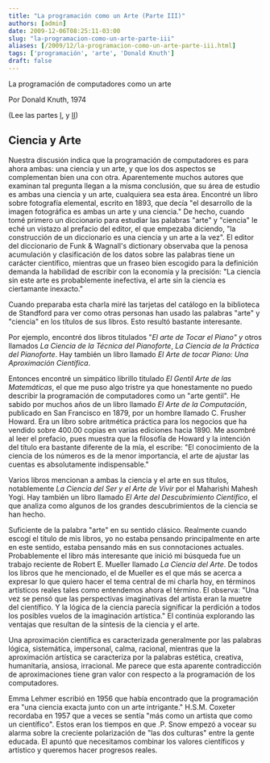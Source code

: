 ```yaml
---
title: "La programación como un Arte (Parte III)"
authors: [admin]
date: 2009-12-06T08:25:11-03:00
slug: "la-programacion-como-un-arte-parte-iii"
aliases: [/2009/12/la-programacion-como-un-arte-parte-iii.html]
tags: ['programación', 'arte', 'Donald Knuth']
draft: false
---
```

 
La programación de computadores como un arte

Por Donald Knuth, 1974

(Lee las partes [I](/2009/12/la-programacion-como-un-arte-parte-i.html),
y [II](/2009/12/la-programacion-como-un-arte-parte-ii.html))

## **Ciencia y Arte**

Nuestra discusión indica que la programación de computadores es para
ahora ambas: una ciencia y un arte, y que los dos aspectos se
complementan bien una con otra. Aparentemente muchos autores que
examinan tal pregunta llegan a la misma conclusión, que su área de
estudio es ambas una ciencia y un arte, cualquiera sea esta área.
Encontré un libro sobre fotografía elemental, escrito en 1893, que decía
"el desarrollo de la imagen fotográfica es ambas un arte y una
ciencia." De hecho, cuando tomé primero un diccionario para estudiar
las palabras "arte" y "ciencia" le eché un vistazo al prefacio del
editor, el que empezaba diciendo, "la construcción de un diccionario es
una ciencia y un arte a la vez". El editor del diccionario de Funk &
Wagnall\'s dictionary observaba que la penosa acumulación y
clasificación de los datos sobre las palabras tiene un carácter
científico, mientras que un fraseo bien escogido para la definición
demanda la habilidad de escribir con la economía y la precisión: "La
ciencia sin este arte es probablemente inefectiva, el arte sin la
ciencia es ciertamante inexacto."

Cuando preparaba esta charla miré las tarjetas del catálogo en la
biblioteca de Standford para ver como otras personas han usado las
palabras "arte" y "ciencia" en los títulos de sus libros. Esto
resultó bastante interesante.

Por ejemplo, encontré dos libros titulados "*El arte de Tocar el
Piano" y* otros llamados *La Ciencia de la Técnica del Pianoforte*, *La
Ciencia de la Práctica del Pianoforte*. Hay también un libro llamado *El
Arte de tocar Piano: Una Aproximación Científica*.

Entonces encontré un simpático librillo titulado *El Gentil Arte de las
Matemáticas*, el que me puso algo tristre ya que honestamente no puedo
describir la programación de computadores como un "arte gentil". He
sabido por muchos años de un libro llamado *El Arte de la Computación*,
publicado en San Francisco en 1879, por un hombre llamado C. Frusher
Howard. Era un libro sobre aritmética práctica para los negocios que ha
vendido sobre 400.00 copias en varias ediciones hacia 1890. Me asombré
al leer el prefacio, pues muestra que la filosofía de Howard y la
intención del título era bastante diferente de la mía, el escribe: "El
conocimiento de la ciencia de los números es de la menor importancia, el
arte de ajustar las cuentas es absolutamente indispensable."

Varios libros mencionan a ambas la ciencia y el arte en sus títulos,
notablemente *La Ciencia del Ser y el Arte de Vivir* por el Maharishi
Mahesh Yogi. Hay también un libro llamado *El Arte del Descubrimiento
Científico*, el que analiza como algunos de los grandes descubrimientos
de la ciencia se han hecho.

Suficiente de la palabra "arte" en su sentido clásico. Realmente
cuando escogí el título de mis libros, yo no estaba pensando
principalmente en arte en este sentido, estaba pensando más en sus
connotaciones actuales. Probablemente el libro más interesante que
inició mi búsqueda fue un trabajo reciente de Robert E. Mueller llamado
*La Ciencia del Arte*. De todos los libros que he mencionado, el de
Mueller es el que más se acerca a expresar lo que quiero hacer el tema
central de mi charla hoy, en términos artísticos reales tales como
entendemos ahora el término. El observa: "Una vez se pensó que las
perspectivas imaginativas del artista eran la muetre del científico. Y
la lógica de la ciencia parecía significar la perdición a todos los
posibles vuelos de la imaginación artística." El continúa explorando
las ventajas que resultan de la síntesis de la ciencia y el arte.

Una aproximación científica es caracterizada generalmente por las
palabras lógica, sistemática, impersonal, calma, racional, mientras que
la aproximación artística se caracteriza por la palabras estética,
creativa, humanitaria, ansiosa, irracional. Me parece que esta aparente
contradicción de aproximaciones tiene gran valor con respecto a la
programación de los computadores.

Emma Lehmer escribió en 1956 que había encontrado que la programación
era "una ciencia exacta junto con un arte intrigante." H.S.M. Coxeter
recordaba en 1957 que a veces se sentía "más como un artista que como
un científico". Estos eran los tiempos en que .P. Snow empezó a vocear
su alarma sobre la creciente polarización de "las dos culturas" entre
la gente educada. El apuntó que necesitamos combinar los valores
científicos y artistico y queremos hacer progresos reales.
